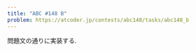 ```yaml
---
title: "ABC #148 B"
problem: https://atcoder.jp/contests/abc148/tasks/abc148_b
---
```

問題文の通りに実装する.
